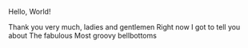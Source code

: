 Hello, World!

Thank you very much, ladies and gentlemen
Right now I got to tell you about
The fabulous
Most groovy bellbottoms
